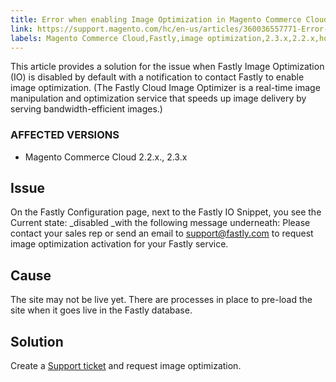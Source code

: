 ```yaml
---
title: Error when enabling Image Optimization in Magento Commerce Cloud
link: https://support.magento.com/hc/en-us/articles/360036557771-Error-when-enabling-Image-Optimization-in-Magento-Commerce-Cloud
labels: Magento Commerce Cloud,Fastly,image optimization,2.3.x,2.2.x,how to
---
```


This article provides a solution for the issue when Fastly Image Optimization (IO) is disabled by default with a notification to contact Fastly to enable image optimization. (The Fastly Cloud Image Optimizer is a real-time image manipulation and optimization service that speeds up image delivery by serving bandwidth-efficient images.)

### AFFECTED VERSIONS

* Magento Commerce Cloud 2.2.x., 2.3.x

## Issue

On the Fastly Configuration page, next to the Fastly IO Snippet, you see the Current state: _disabled _with the following message underneath: Please contact your sales rep or send an email to [support@fastly.com](mailto:support@fastly) to request image optimization activation for your Fastly service.

## Cause

The site may not be live yet. There are processes in place to pre-load the site when it goes live in the Fastly database.

## Solution

Create a [Support ticket](https://support.magento.com/hc/en-us/articles/360019088251) and request image optimization.